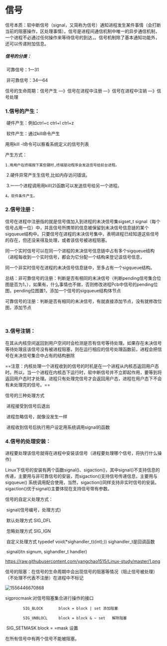 # 信号

信号本质：软中断信号（signal，又简称为信号）通知进程发生某件事情（会打断当前的阻塞操作，区处理事情）。信号是进程间通信机制中唯一的异步通信机制，一个进程不必通过任何操作来等待信号的到达，。信号机制除了基本通知功能外，还可以传递附加信息。

##### 信号的分类：

​	可靠信号：1—31

​	非可靠信号：34—64



信号的生命周期：信号产生 —》信号在进程中注册 —》信号在进程中注销 —》信号处理



### 1.信号的产生：

​	硬件产生：例如ctrl+c	ctrl+l	ctrl+z

​	软件产生：通过kill命令产生

⽤用kill -l命令可以察看系统定义的信号列表

产生方式：

	1.⽤用户在终端按下某些键时,终端驱动程序会发送信号给前台进程。

​	2.硬件异常产⽣生信号,比如内存访问错误。

​	3.⼀一个进程调⽤用kill(2)函数可以发送信号给另⼀个进程。

	4。软件条件产生。



### 2.信号注册：

信号在进程中注册指的就是信号值加入到进程的未决信号集sigset_t signal（每个信号占用一位）中，并且信号所携带的信息被保留到未决信号信息链的某个sigqueue结构中。只要信号在进程的未决信号集中，表明进程已经知道这些信号的存在，但还没来得及处理，或者该信号被进程阻塞。

​	同一个实时信号可以在同一个进程的未决信号信息链中占有多个sigqueue结构（进程每收到一个实时信号，都会为它分配一个结构来登记该信号信息，

​	同一个非实时信号在进程的未决信号信息链中，至多占有一个sigqueue结构。

​	总结：非可靠信号的注册：判断是否有相同的未决信号（判断pending信号集合位图是否为1，），如果有，什么事情也不做，否则修改进程Pcb中信号的pending位图，pending位图置1，添加一个信号的sigqueue结构体节点

​		    可靠信号的注册：判断是否有相同的未决信号，有就直接添加节点，没有就修改位图，添加节点

​            



### 3.信号注销：

在其从内核空间返回到用户空间时会检测是否有信号等待处理。如果存在未决信号等待处理且该信号没有被进程阻塞，则在运行相应的信号处理函数前，进程会把信号在未决信号集合中占有的结构删除



==注意：内核处理一个进程收到的信号的时机是在一个进程从内核态返回用户态时。所以，当一个进程在内核态下运行时，软中断信号并不立即起作用，要等到将返回用户态时才处理。进程只有处理完信号才会返回用户态，进程在用户态下不会有未处理完的信号。==



信号的三种处理方式

​	进程接受到信号后退出

​	进程忽略信号，就像没发生一样

​	进程收到信号后执行用户设定用系统调用signal的函数



### 4.信号的处理安装：

进程要处理该信号就得在进程中安装该信号（进程要处理哪个信号，将执行什么操作）

​	Linux下信号的安装有两个函数signal()、sigaction()，其中signal()不支持信息的传递，主要用与非可靠信号的安装，而sigaction()支持信号传递信息，主要用与 sigqueue() 系统调用配合使用，当然，sigaction()同样支持非实时信号的安装。sigaction()优于signal()主要体现在支持信号带有参数。





信号的自定义处理方式：

​		signal(信号编号，处理方式)

​						默认处理方式		SIG_DFL

​						忽略处理方式		SIG_IGN

​						自定义处理方式 	typedef void(*sighandler_t)(int);))  sighandler_t是回调函数

​							signal(itn signum, sighandler_t handler)



https://raw.githubusercontent.com/yangchao1515/Linux-study/master/1.png



信号的阻塞：在信号的生命周期中会出现信号的阻塞等情况（阻止信号被处理）（不处理不代表不注册）在进程中不标记



![1556446670868](C:\Users\thinkpad\AppData\Local\Temp\1556446670868.png)

sigprocmask:对信号阻塞集合进行操作的接口

			SIG_BLOCK		block = block | set	添加阻塞

			SIG_UNBLOCL		block = block & ~ set	解除阻塞

​			SIG_SETMASK		block = =mask	设置



在所有信号中有两个信号不能被阻塞。
